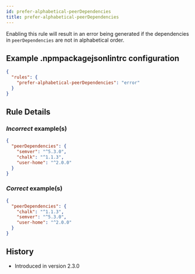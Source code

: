```yaml
---
id: prefer-alphabetical-peerDependencies
title: prefer-alphabetical-peerDependencies
---
```


Enabling this rule will result in an error being generated if the dependencies in `peerDependencies` are not in alphabetical order.

## Example .npmpackagejsonlintrc configuration

```json
{
  "rules": {
    "prefer-alphabetical-peerDependencies": "error"
  }
}
```

## Rule Details

### *Incorrect* example(s)

```json
{
  "peerDependencies": {
    "semver": "^5.3.0",
    "chalk": "^1.1.3",
    "user-home": "^2.0.0"
  }
}
```

### *Correct* example(s)

```json
{
  "peerDependencies": {
    "chalk": "^1.1.3",
    "semver": "^5.3.0",
    "user-home": "^2.0.0"
  }
}
```

## History

* Introduced in version 2.3.0
